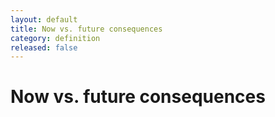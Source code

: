 ```yaml
---
layout: default
title: Now vs. future consequences
category: definition
released: false
---
```


# Now vs. future consequences


